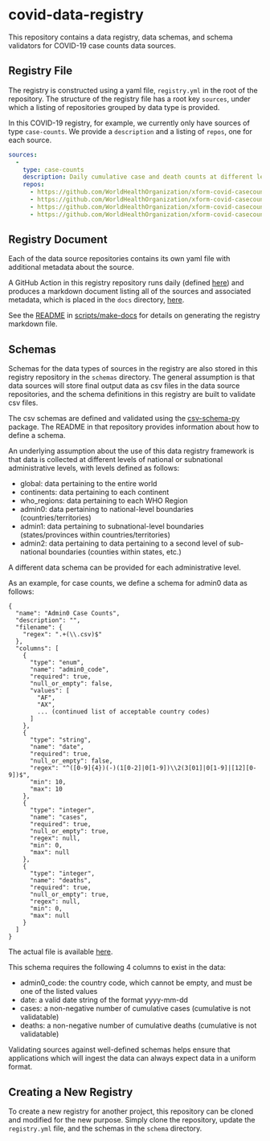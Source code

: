 # covid-data-registry

This repository contains a data registry, data schemas, and schema validators for COVID-19 case counts data sources.

## Registry File

The registry is constructed using a yaml file, `registry.yml` in the root of the repository. The structure of the registry file has a root key `sources`, under which a listing of repositories grouped by data type is provided.

In this COVID-19 registry, for example, we currently only have sources of type `case-counts`. We provide a `description` and a listing of `repos`, one for each source.

```yaml
sources:
  -
    type: case-counts
    description: Daily cumulative case and death counts at different levels of geographic resolution
    repos:
      - https://github.com/WorldHealthOrganization/xform-covid-casecount-jhu
      - https://github.com/WorldHealthOrganization/xform-covid-casecount-ecdc
      - https://github.com/WorldHealthOrganization/xform-covid-casecount-who
      - https://github.com/WorldHealthOrganization/xform-covid-casecount-wom
```

## Registry Document

Each of the data source repositories contains its own yaml file with additional metadata about the source.

A GitHub Action in this registry repository runs daily (defined [here](https://github.com/WorldHealthOrganization/covid-data-registry/blob/master/.github/workflows/make_docs.yml)) and produces a markdown document listing all of the sources and associated metadata, which is placed in the `docs` directory, [here](https://github.com/WorldHealthOrganization/covid-data-registry/blob/master/docs/registry.md).

See the [README](scripts/make-docs/README.md) in [scripts/make-docs](scripts/make-docs) for details on generating the registry markdown file.

## Schemas

Schemas for the data types of sources in the registry are also stored in this registry repository in the `schemas` directory. The general assumption is that data sources will store final output data as csv files in the data source repositories, and the schema definitions in this registry are built to validate csv files.

The csv schemas are defined and validated using the [csv-schema-py](https://github.com/pcstout/csv-schema-py) package. The README in that repository provides information about how to define a schema.

An underlying assumption about the use of this data registry framework is that data is collected at different levels of national or subnational administrative levels, with levels defined as follows:

- global: data pertaining to the entire world
- continents: data pertaining to each continent
- who_regions: data pertaining to each WHO Region
- admin0: data pertaining to national-level boundaries (countries/territories)
- admin1: data pertaining to subnational-level boundaries (states/provinces within countries/territories)
- admin2: data pertaining to data pertaining to a second level of sub-national boundaries (counties within states, etc.)

A different data schema can be provided for each administrative level.

As an example, for case counts, we define a schema for admin0 data as follows:

```
{
  "name": "Admin0 Case Counts",
  "description": "",
  "filename": {
    "regex": ".+(\\.csv)$"
  },
  "columns": [
    {
      "type": "enum",
      "name": "admin0_code",
      "required": true,
      "null_or_empty": false,
      "values": [
        "AF",
        "AX",
        ... (continued list of acceptable country codes)
      ]
    },
    {
      "type": "string",
      "name": "date",
      "required": true,
      "null_or_empty": false,
      "regex": "^([0-9]{4})(-)(1[0-2]|0[1-9])\\2(3[01]|0[1-9]|[12][0-9])$",
      "min": 10,
      "max": 10
    },
    {
      "type": "integer",
      "name": "cases",
      "required": true,
      "null_or_empty": true,
      "regex": null,
      "min": 0,
      "max": null
    },
    {
      "type": "integer",
      "name": "deaths",
      "required": true,
      "null_or_empty": true,
      "regex": null,
      "min": 0,
      "max": null
    }
  ]
}
```

The actual file is available [here](https://github.com/WorldHealthOrganization/covid-data-registry/blob/master/schemas/case-counts/admin0/v1/admin0.json).

This schema requires the following 4 columns to exist in the data:

- admin0_code: the country code, which cannot be empty, and must be one of the listed values
- date: a valid date string of the format yyyy-mm-dd
- cases: a non-negative number of cumulative cases (cumulative is not validatable)
- deaths: a non-negative number of cumulative deaths (cumulative is not validatable)

Validating sources against well-defined schemas helps ensure that applications which will ingest the data can always expect data in a uniform format.

## Creating a New Registry

To create a new registry for another project, this repository can be cloned and modified for the new purpose. Simply clone the repository, update the `registry.yml` file, and the schemas in the `schema` directory.
